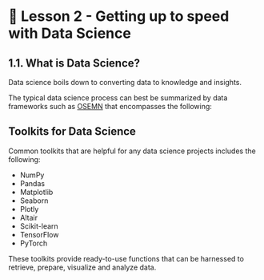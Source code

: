 # 📓 Lesson 2 - Getting up to speed with Data Science

## 1.1. What is Data Science?

Data science boils down to converting data to knowledge and insights. 

The typical data science process can best be summarized by data frameworks such as [OSEMN](https://web.archive.org/web/20211219192027/http://www.dataists.com/2010/09/a-taxonomy-of-data-science/) that encompasses the following: 

## Toolkits for Data Science

Common toolkits that are helpful for any data science projects includes the following:
- NumPy
- Pandas
- Matplotlib
- Seaborn
- Plotly
- Altair
- Scikit-learn
- TensorFlow
- PyTorch

These toolkits provide ready-to-use functions that can be harnessed to retrieve, prepare, visualize and analyze data.
